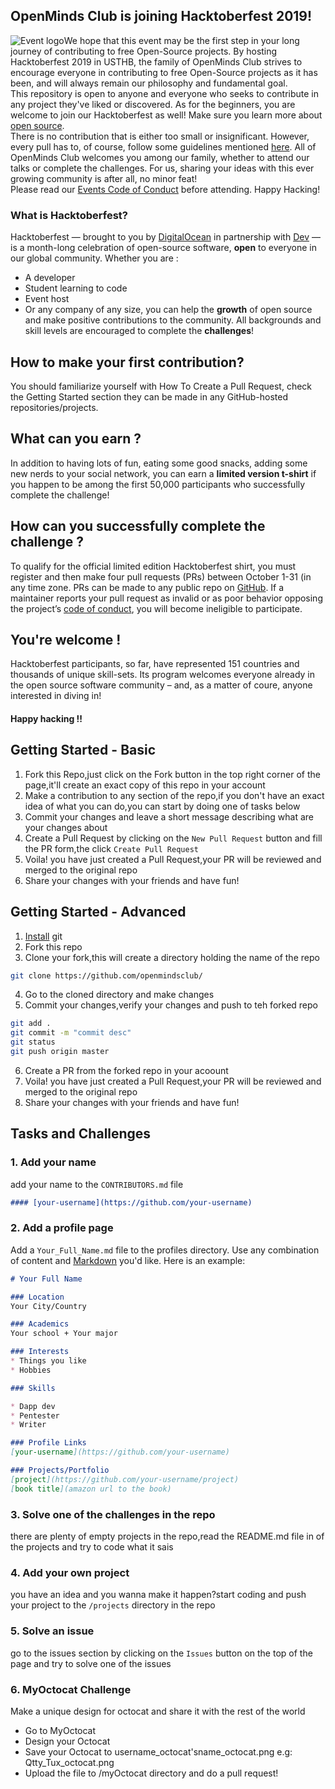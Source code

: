 ## OpenMinds Club is joining Hacktoberfest 2019! ##

![Event logo](https://www.pixenli.com/image/eNnSurAg)
​
We hope that this event may be the first step in your long journey of contributing to free Open-Source projects.
By hosting Hacktoberfest 2019 in USTHB, the family of OpenMinds Club strives to encourage everyone in contributing to free Open-Source projects as it has been, and will always remain our philosophy and fundamental goal.<br/> This repository is open to anyone and everyone who seeks to contribute in any project they've liked or discovered. As for the beginners, you are welcome to join our Hacktoberfest as well! Make sure you learn more about [open source](https://github.com/open-source).<br/>
There is no contribution that is either too small or insignificant. However, every pull has to, of course, follow some guidelines mentioned [here](https://hacktoberfest.digitalocean.com/details#quality-standards). All of OpenMinds Club welcomes you among our family, whether to attend our talks or complete the challenges. For us, sharing your ideas with this ever growing community is after all, no minor feat!<br/>
  Please read our [Events Code of Conduct](https://docs.google.com/document/d/1gFKOhyUqMZzrZcbq8A_TpO5x9J9HK6agv70awCH8pyI/edit) before attending.
  Happy Hacking!

### What is Hacktoberfest? ###
Hacktoberfest — brought to you by [DigitalOcean](https://www.digitalocean.com/) in partnership with [Dev](https://dev.to/) — is a month-long celebration of open-source software, **open** to everyone in our global community.
Whether you are :<br/>
* A developer
* Student learning to code
* Event host
* Or any company of any size,
you can help the **growth** of open source and make positive contributions to the community. All backgrounds and skill levels are encouraged to complete the **challenges**!
​
## How to make your first contribution?
You should familiarize yourself with How To Create a Pull Request, check the Getting Started section they can be made in any GitHub-hosted repositories/projects.
​
## What can you earn ?
In addition to having lots of fun, eating some good snacks, adding some new nerds to your social network, you can earn a **limited version t-shirt** if you happen to be among the first 50,000 participants who successfully complete the challenge!
​
## How can you successfully complete the challenge ?
To qualify for the official limited edition Hacktoberfest shirt, you must register and then make four pull requests (PRs) between October 1-31 (in any time zone. PRs can be made to any public repo on [GitHub](https://github.com/). If a maintainer reports your pull request as invalid or as poor behavior opposing the project’s [code of conduct](https://docs.google.com/document/d/1gFKOhyUqMZzrZcbq8A_TpO5x9J9HK6agv70awCH8pyI/edit), you will become ineligible to participate.
​
## You're welcome !
Hacktoberfest participants, so far, have represented 151 countries and thousands of unique skill-sets. Its program welcomes everyone already in the open source software community – and, as a matter of coure, anyone interested in diving in!
​
#### Happy hacking !!

## Getting Started - Basic
1. Fork this Repo,just click on the Fork button in the top right corner of the page,it'll create an exact copy of this repo in your account
2. Make a contribution to any section of the repo,if you don't have an exact idea of what you can do,you can start by doing one of tasks below
3. Commit your changes and leave a short message describing what are your changes about
4. Create a Pull Request by clicking on the `New Pull Request` button and fill the PR form,the click `Create Pull Request`
5. Voila! you have just created a Pull Request,your PR will be reviewed and merged to the original repo
6. Share your changes with your friends and have fun!

## Getting Started - Advanced
1. [Install](https://git-scm.com) git
2. Fork this repo
3. Clone your fork,this will create a directory holding the name of the repo
``` bash
git clone https://github.com/openmindsclub/
```
4. Go to the cloned directory and make changes
5. Commit your changes,verify your changes and push to teh forked repo
``` bash
git add .
git commit -m "commit desc"
git status
git push origin master
``` 
6. Create a PR from the forked repo in your acoount
7. Voila! you have just created a Pull Request,your PR will be reviewed and merged to the original repo
8. Share your changes with your friends and have fun!

## Tasks and Challenges

### 1. Add your name
add your name to the `CONTRIBUTORS.md` file
``` markdown
#### [your-username](https://github.com/your-username)
``` 
### 2. Add a profile page
Add a `Your_Full_Name.md` file to the profiles directory. Use any combination of content and [Markdown](https://guides.github.com/features/mastering-markdown/) you'd like. Here is an example:
```markdown
# Your Full Name

### Location
Your City/Country

### Academics
Your school + Your major

### Interests
* Things you like
* Hobbies

### Skills

* Dapp dev
* Pentester
* Writer

### Profile Links
[your-username](https://github.com/your-username)

### Projects/Portfolio
[project](https://github.com/your-username/project)
[book title](amazon url to the book)
```

### 3. Solve one of the challenges in the repo
there are plenty of empty projects in the repo,read the README.md file in of the projects and try to code what it sais

### 4. Add your own project
you have an idea and you wanna make it happen?start coding and push your project to the `/projects` directory in the repo

### 5. Solve an issue
go to the issues section by clicking on the `Issues` button on the top of the page and try to solve one of the issues

### 6. MyOctocat Challenge
Make a unique design for octocat and share it with the rest of the world
* Go to MyOctocat
* Design your Octocat
* Save your Octocat to username_octocat'sname_octocat.png e.g: Qtty_Tux_octocat.png
* Upload the file to /myOctocat directory and do a pull request!

